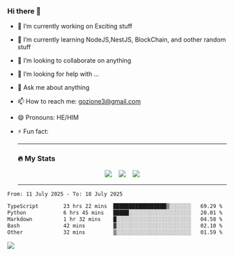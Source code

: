 ### Hi there 👋

<!--
**charlieScript/charlieScript** is a ✨ _special_ ✨ repository because its `README.md` (this file) appears on your GitHub profile.

Here are some ideas to get you started: -->

- 🔭 I’m currently working on Exciting stuff
- 🌱 I’m currently learning NodeJS,NestJS, BlockChain, and oother random stuff
- 👯 I’m looking to collaborate on anything
- 🤔 I’m looking for help with ...
- 💬 Ask me about anything
- 📫 How to reach me: gozione3@gmail.com
- 😄 Pronouns: HE/HIM
- ⚡ Fun fact:


  ---

  ### :fire: My Stats

  <div id="stats" align="center">
  <img src="http://github-readme-streak-stats.herokuapp.com?user=charlieScript&theme=dark&date_format=M%20j%5B%2C%20Y%5D" />&nbsp;&nbsp;&nbsp;
  <img src="https://github-readme-stats.vercel.app/api/top-langs/?username=charlieScript&layout=compact&theme=vision-friendly-dark"/>&nbsp;&nbsp;&nbsp;
  <img src="https://github-readme-stats.vercel.app/api?username=charlieScript&show_icons=true&theme=radical"/>
  </div>

  ---



<!--START_SECTION:waka-->

```txt
From: 11 July 2025 - To: 18 July 2025

TypeScript        23 hrs 22 mins  █████████████████▒░░░░░░░   69.29 %
Python            6 hrs 45 mins   █████░░░░░░░░░░░░░░░░░░░░   20.01 %
Markdown          1 hr 32 mins    █░░░░░░░░░░░░░░░░░░░░░░░░   04.58 %
Bash              42 mins         ▓░░░░░░░░░░░░░░░░░░░░░░░░   02.10 %
Other             32 mins         ▒░░░░░░░░░░░░░░░░░░░░░░░░   01.59 %
```

<!--END_SECTION:waka-->
![](https://komarev.com/ghpvc/?username=charlieScript)

